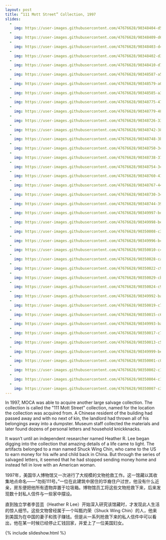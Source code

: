 ```yaml
---
layout: post
title: “111 Mott Street” Collection, 1997
slides:
  -
    img: https://user-images.githubusercontent.com/47676628/90348404-d584df00-e003-11ea-876e-9ad1463ea8f5.jpg
  -
    img: https://user-images.githubusercontent.com/47676628/90348409-d6b60c00-e003-11ea-8b72-3d152be979ee.jpg
  -
    img: https://user-images.githubusercontent.com/47676628/90348403-d4ec4880-e003-11ea-860d-1b26d5e29f4d.jpg
  -
    img: https://user-images.githubusercontent.com/47676628/90348402-d3bb1b80-e003-11ea-84e1-85df65371204.jpg
  -
    img: https://user-images.githubusercontent.com/47676628/90348410-d74ea280-e003-11ea-8706-eb7546b2d43d.jpg
  -
    img: https://user-images.githubusercontent.com/47676628/90348587-a58a0b80-e004-11ea-9d9e-ecd0e4c4a229.jpg
  -
    img: https://user-images.githubusercontent.com/47676628/90348579-a02cc100-e004-11ea-90c8-8d47460541b0.jpg
  -
    img: https://user-images.githubusercontent.com/47676628/90348585-a3c04800-e004-11ea-8edd-05c6a8a0327f.jpg
  -
    img: https://user-images.githubusercontent.com/47676628/90348775-47a9f380-e005-11ea-928e-e9038e79086f.jpg
  -
    img: https://user-images.githubusercontent.com/47676628/90348779-48db2080-e005-11ea-9629-f81a84dc33ef.jpg
  -
    img: https://user-images.githubusercontent.com/47676628/90348726-3365f680-e005-11ea-807c-f6da2452a273.jpg
  -
    img: https://user-images.githubusercontent.com/47676628/90348742-38c34100-e005-11ea-9eef-875a298b83d5.jpg
  -
    img: https://user-images.githubusercontent.com/47676628/90348748-3bbe3180-e005-11ea-83d3-10ef023ff61c.jpg
  -
    img: https://user-images.githubusercontent.com/47676628/90348750-3c56c800-e005-11ea-8bbc-7794f494de4e.jpg
  -
    img: https://user-images.githubusercontent.com/47676628/90348738-37921400-e005-11ea-8a55-9263071f77a8.jpg
  -
    img: https://user-images.githubusercontent.com/47676628/90348754-3cef5e80-e005-11ea-9eb5-fdbfa44b7d37.jpg
  -
    img: https://user-images.githubusercontent.com/47676628/90348760-411b7c00-e005-11ea-81bf-c686a622a8d9.jpg
  -
    img: https://user-images.githubusercontent.com/47676628/90348767-44af0300-e005-11ea-8891-6bfed91fd904.jpg
  -
    img: https://user-images.githubusercontent.com/47676628/90348730-34972380-e005-11ea-9756-100670c75cb9.jpg
  -
    img: https://user-images.githubusercontent.com/47676628/90348744-39f46e00-e005-11ea-95a2-136e641ba200.jpg
  -
    img: https://user-images.githubusercontent.com/47676628/90349997-bd17c300-e009-11ea-89c9-12d43932c563.JPG
  -
    img: https://user-images.githubusercontent.com/47676628/90349998-be48f000-e009-11ea-9fe3-70ac1f374a37.JPG
  -
    img: https://user-images.githubusercontent.com/47676628/90350008-c3a63a80-e009-11ea-9032-32a7d307a198.JPG
  -
    img: https://user-images.githubusercontent.com/47676628/90349996-bc7f2c80-e009-11ea-8b60-2c24a2dc5fb3.JPG
  -
    img: https://user-images.githubusercontent.com/47676628/90350010-c4d76780-e009-11ea-8bd5-0ba885f64fca.JPG
  -
    img: https://user-images.githubusercontent.com/47676628/90350028-cacd4880-e009-11ea-84d2-de9da4df2953.JPG
  -
    img: https://user-images.githubusercontent.com/47676628/90350022-c9038500-e009-11ea-82bf-8e5b4ca3b5aa.JPG
  -
    img: https://user-images.githubusercontent.com/47676628/90350029-cb65df00-e009-11ea-9b98-4af592c312c8.JPG
  -
    img: https://user-images.githubusercontent.com/47676628/90350024-c99c1b80-e009-11ea-9173-d53bf5900b22.JPG
  -
    img: https://user-images.githubusercontent.com/47676628/90349992-ba1cd280-e009-11ea-8ade-114269fcdd37.JPG
  -
    img: https://user-images.githubusercontent.com/47676628/90350019-c7d25800-e009-11ea-9921-c6e41a5ee19f.JPG
  -
    img: https://user-images.githubusercontent.com/47676628/90350015-c6089480-e009-11ea-8a03-fa3258464989.JPG
  -
    img: https://user-images.githubusercontent.com/47676628/90349993-bab56900-e009-11ea-95a4-f0e3defae1d7.jpg
  -
    img: https://user-images.githubusercontent.com/47676628/90350017-c739c180-e009-11ea-9614-c7cfc01262fe.JPG
  -
    img: https://user-images.githubusercontent.com/47676628/90350013-c56ffe00-e009-11ea-9b4c-18e24e8f11f1.JPG
  -
    img: https://user-images.githubusercontent.com/47676628/90349999-bee18680-e009-11ea-9b21-5a20dcb5253d.jpg
  -
    img: https://user-images.githubusercontent.com/47676628/90350001-c012b380-e009-11ea-9ead-cc2fc88d33f2.jpg
  -
    img: https://user-images.githubusercontent.com/47676628/90350002-c143e080-e009-11ea-99a3-039618ea00e9.jpg
  -
    img: https://user-images.githubusercontent.com/47676628/90350004-c1dc7700-e009-11ea-897a-78296eecad02.jpg
  -
    img: https://user-images.githubusercontent.com/47676628/90350007-c30da400-e009-11ea-98de-35f7bcfd885a.jpg
---
```


In 1997, MOCA was able to acquire another large salvage collection. The collection is called the "111 Mott Street" collection, named for the location the collection was acquired from. A Chinese resident of the building had passed away and with no next of kin, the landlord had thrown all of his belongings away into a dumpster. Museum staff collected the materials and later found dozens of personal letters and household knickknacks.  

It wasn’t until an independent researcher named Heather R. Lee began digging into the collection that amazing details of a life came to light. The artifacts belonged to a man named Shuck Wing Chin, who came to the US to earn money for his wife and child back in China. But through the series of salvaged letters, it seemed that he had stopped sending money home and instead fell in love with an American woman.  

1997年，美国华人博物馆又一次进行了大规模的文物抢救工作。这一馆藏以其收集地点命名——“勿街111号。”一位在此建筑中居住的华裔住户过世，他没有什么近亲，房东便把他所有遗物弃置于垃圾箱。博物馆员工将这些文物抢救下来，后来发现数十封私人信件与一些家中摆设。

直到独立学者李芸芸（Heather R Lee）开始深入研究该馆藏时，才发现此人生活的惊人细节。这些文物曾经属于一个叫甄灼荣（Shuck Wing Chin）的人，他来到美国为在中国的妻子和孩子赚钱。但是从一系列抢救下来的私人信件中可以看出，他在某一时候已经停止汇钱回家，并爱上了一位美国妇女。

{% include slideshow.html %}
